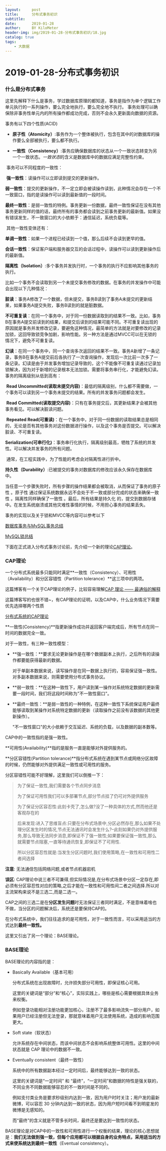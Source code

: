 ```yaml
---
layout:     post
title:      分布式事务初识
subtitle:   
date:       2019-01-28
author:     BY KiloMeter
header-img: img/2019-01-28-分布式事务初识/18.jpg
catalog: true
tags:
    - 大数据
---
```


# 2019-01-28-分布式事务初识

### 什么是分布式事务

这里先解释下什么是事务，学过数据库原理的都知道，事务是指作为单个逻辑工作单元执行的一系列操作，要么完全地执行，要么完全地不执行。 事务处理可以确保除非事务性单元内的所有操作都成功完成，否则不会永久更新面向数据的资源。

事务有以下四个性质(ACID)

- **原子性（Atomicity）**:事务作为一个整体被执行，包含在其中的对数据库的操作要么全部被执行，要么都不执行。

  

- **一致性（Consistency）**:事务应确保数据库的状态从一个一致状态转变为另一个一致状态。*一致状态*的含义是数据库中的数据应满足完整性约束。

  

​       事务可以不同程度的一致性：

​      **强一致性**：读操作可以立即读到提交的更新操作。

​      **弱一致性**：提交的更新操作，不一定立即会被读操作读到，此种情况会存在一个不一致窗口，指的是读操作可以读到最新值的一段时间。

​     **最终一致性**：是弱一致性的特例。事务更新一份数据，最终一致性保证在没有其他事务更新同样的值的话，最终所有的事务都会读到之前事务更新的最新值。如果没有错误发生，不一致窗口的大小依赖于：通信延迟，系统负载等。

​     其他一致性变体还有： 

​     **单调一致性**：如果一个进程已经读到一个值，那么后续不会读到更早的值。

​     **会话一致性**：保证客户端和服务器交互的会话过程中，读操作可以读到更新操作后的最新值。

​    **隔离性（Isolation）**:多个事务并发执行时，一个事务的执行不应影响其他事务的执行。

​        比如一个事务不会读取到另一个未提交事务修改的数据。在事务的并发操作中可能会出现以下几种情况：

​        **脏读**：事务A修改了一个数据，但未提交，事务B读到了事务A未提交的更新结果，如果事务A提交失败，事务B读到的就是脏数据。

​        **不可重复读**：在同一个事务中，对于同一份数据读取到的结果不一致。比如，事务B在事务A提交前读到的结果，和提交后读到的结果可能不同。不可重复读出现的原因就是事务并发修改记录，要避免这种情况，最简单的方法就是对要修改的记录加锁，这回导致锁竞争加剧，影响性能。另一种方法是通过MVCC可以在无锁的情况下，避免不可重复读。

​        **幻读**：在同一个事务中，同一个查询多次返回的结果不一致。事务A新增了一条记录，事务B在事务A提交前后各执行了一次查询操作，发现后一次比前一次多了一条记录。幻读是由于并发事务增加记录导致的，这个不能像不可重复读通过记录加锁解决，因为对于新增的记录根本无法加锁。需要将事务串行化，才能避免幻读。
​     事务的隔离级别从低到高有：

​        **Read Uncommitted(读取未提交内容)**：最低的隔离级别，什么都不需要做，一个事务可以读到另一个事务未提交的结果。所有的并发事务问题都会发生。

​        **Read Committed(读取提交内容)**：只有在事务提交后，其更新结果才会被其他事务看见。可以解决脏读问题。

​        **Repeated Read(可重读)**：在一个事务中，对于同一份数据的读取结果总是相同的，无论是否有其他事务对这份数据进行操作，以及这个事务是否提交。可以解决脏读、不可重复读。

​        **Serialization(可串行化)**：事务串行化执行，隔离级别最高，牺牲了系统的并发性。可以解决并发事务的所有问题。

​     通常，在工程实践中，为了性能的考虑会对隔离性进行折中。

​     **持久性（Durability）**:已被提交的事务对数据库的修改应该永久保存在数据库中。

  当任意一个步骤失败时，所有步骤的操作结果都会被取消，从而保证了事务的原子性 。原子性 通过保证系统数据永远不会处于不一致或部分完成的状态来确保一致性 。隔离性同样确保了一致性 。最后，所有结果是持久化 的，提交到数据存储中。在发生系统崩溃或其他灾难性事情的时候，不用担心事务的结果丢失。

事务的实现以及关于锁和MVCC等内容可以参考以下

[数据库事务与MySQL事务总结](https://zhuanlan.zhihu.com/p/29166694)

[MySQL锁总结](https://mp.weixin.qq.com/s/sSayb346bs7-5IIWTEgV6w?)

下面在正式进入分布式事务讨论前，先介绍一个新的理论[CAP理论](https://zh.wikipedia.org/wiki/CAP%E5%AE%9A%E7%90%86)。

### CAP理论

一个分布式系统最多只能同时满足**一致性（Consistency）、可用性（Availability）和分区容错性（Partition tolerance）**这三项中的两项。

这篇博客有一个关于CAP理论的例子，比较容易理解[CAP 理论 —— 最通俗的解释](https://blog.csdn.net/lihao21/article/details/81051631)

这篇博客写的也很不错~，有CAP理论的证明，以及CAP中，什么业务情况下需要优先选择哪两个性质

[分布式系统的CAP理论](https://www.hollischuang.com/archives/666)

**一致性(Consistency)**指更新操作成功并返回客户端完成后，所有节点在同一时间的数据完全一致。

对于一致性，有三种一致性模型：

- **强一致性：**要求无论更新操作是在哪个数据副本上执行，之后所有的读操作都要能获得最新的数据。

  对于单副本数据来说，读写操作是在同一数据上执行的，容易保证强一致性。对多副本数据来说，则需要使用分布式事务协议。

- **弱一致性：**在这种一致性下，用户读到某一操作对系统特定数据的更新需要一段时间，我们将这段时间称为"不一致性窗口"。

- **最终一致性：**是弱一致性的一种特例，在这种一致性下系统保证用户最终能够读取到某操作对系统特定数据的更新（读取操作之前没有该数据的其他更新操作）。

  "不一致性窗口"的大小依赖于交互延迟、系统的负载，以及数据的副本数等。

CAP中的一致性指的是强一致性。

**可用性(Availability)**指的是服务一直是能够对外提供服务的。

**分区容错性(Partition tolerance)**指分布式系统在遇到某节点或网络分区故障的时候，仍然能够对外提供满足一致性或可用性的服务。

分区容错性可能不好理解，这里我们可以倒推一下：

> 为了保证一致性,我们需要各个节点同步消息
>
> 为了保证可用性我们可以多部署节点,部分节点挂了仍可对外提供服务
>
> 为了保证分区容忍性:此刻卡壳了,怎么做?没了一种具体的方式,然而他还是客观存在的
>
> 后来发现:进入了思维盲点:只要在分布式场景中,分区必然存在,那么如果不处理分区发生时的情况,节点无法通讯时会发生什么?–此刻如果仍对外提供服务,那么导致无法同步消息,即保证不了强一致性;如果要保证强一致性,那么就需要节点阻塞,一直等待通讯恢复,即保证不了可用性.
>
> 所以分区容忍性就是:当发生分区问题时,我们使用策略,在一致性和可用性二者间选择

**注意**: 无法通信包括网络问题,或者节点机器宕机

**误区**: CAP理论中说三者不可兼得,但实际情况是,在分布式场景中分区一定存在,即必须有分区容忍性对应的策略,之后才能在一致性和可用性间二者之间选择.所以对主流架构来说不是三选二,而是二选一。

CAP之间的三选二是在**分区发生问题**时无法保证三者同时满足，不是意味着啥也不做，当分区的问题解决后，系统还是要保持CAP的。

在分布式系统中，我们往往追求的是可用性，对于一致性而言，可以采用适当的方式达到**最终一致性。**

这里又引出了另一个理论：BASE理论。

### BASE理论

BASE理论的内容指的是：

- Basically Available（基本可用）

  分布式系统在出现故障时，允许损失部分可用性，即保证核心可用。

  这里的关键词是“部分”和“核心”，实际实践上，哪些是核心需要根据具体业务来权衡。

  例如登录功能相对注册功能更加核心，注册不了最多影响流失一部分用户，如果用户已经注册但无法登录，那就意味着用户无法使用系统，造成的影响范围更大。

- Soft state（软状态）

  允许系统存在中间状态，而该中间状态不会影响系统整体可用性。这里的中间状态就是 CAP 理论中的数据不一致。

- Eventually consistent（最终一致性）

  系统中的所有数据副本经过一定时间后，最终能够达到一致的状态。

  这里的关键词是“一定时间” 和 “最终”，“一定时间”和数据的特性是强关联的，不同业务不同数据能够容忍的不一致时间是不同的。

  例如支付类业务是要求秒级别内达到一致，因为用户时时关注；用户发的最新微博，可以容忍 30 分钟内达到一致的状态，因为用户短时间看不到明星发的微博是无感知的。

  而“最终”的含义就是不管多长时间，最终还是要达到一致性的状态。

BASE理论是对CAP中的一致性和可用性进行一个权衡的结果，理论的核心思想就是：**我们无法做到强一致，但每个应用都可以根据自身的业务特点，采用适当的方式来使系统达到最终一致性**（Eventual consistency）。



